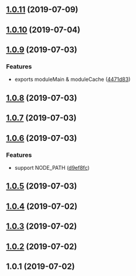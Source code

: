 <a name="1.0.11"></a>
## [1.0.11](https://github.com/imcuttle/my-runner/compare/v1.0.10...v1.0.11) (2019-07-09)



<a name="1.0.10"></a>
## [1.0.10](https://github.com/imcuttle/my-runner/compare/v1.0.9...v1.0.10) (2019-07-04)



<a name="1.0.9"></a>
## [1.0.9](https://github.com/imcuttle/my-runner/compare/v1.0.8...v1.0.9) (2019-07-03)


### Features

* exports moduleMain & moduleCache ([4471d83](https://github.com/imcuttle/my-runner/commit/4471d83))



<a name="1.0.8"></a>
## [1.0.8](https://github.com/imcuttle/my-runner/compare/v1.0.7...v1.0.8) (2019-07-03)



<a name="1.0.7"></a>
## [1.0.7](https://github.com/imcuttle/my-runner/compare/v1.0.6...v1.0.7) (2019-07-03)



<a name="1.0.6"></a>
## [1.0.6](https://github.com/imcuttle/my-runner/compare/v1.0.5...v1.0.6) (2019-07-03)


### Features

* support NODE_PATH ([d9ef8fc](https://github.com/imcuttle/my-runner/commit/d9ef8fc))



<a name="1.0.5"></a>
## [1.0.5](https://github.com/imcuttle/my-runner/compare/v1.0.4...v1.0.5) (2019-07-03)



<a name="1.0.4"></a>
## [1.0.4](https://github.com/imcuttle/my-runner/compare/v1.0.3...v1.0.4) (2019-07-02)



<a name="1.0.3"></a>
## [1.0.3](https://github.com/imcuttle/my-runner/compare/v1.0.2...v1.0.3) (2019-07-02)



<a name="1.0.2"></a>
## [1.0.2](https://github.com/imcuttle/my-runner/compare/v1.0.1...v1.0.2) (2019-07-02)



<a name="1.0.1"></a>
## 1.0.1 (2019-07-02)



